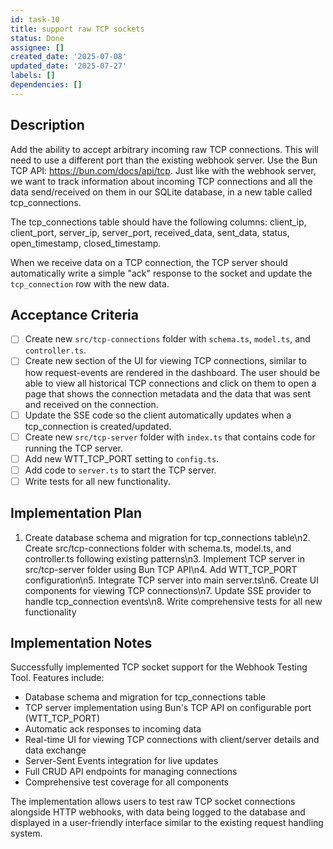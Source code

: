 ```yaml
---
id: task-10
title: support raw TCP sockets
status: Done
assignee: []
created_date: '2025-07-08'
updated_date: '2025-07-27'
labels: []
dependencies: []
---
```


## Description

Add the ability to accept arbitrary incoming raw TCP connections. This will need to use a different port than the existing webhook server. Use the Bun TCP API: https://bun.com/docs/api/tcp. Just like with the webhook server, we want to track information about incoming TCP connections and all the data send/received on them in our SQLite database, in a new table called tcp_connections.

The tcp_connections table should have the following columns: client_ip, client_port, server_ip, server_port, received_data, sent_data, status, open_timestamp, closed_timestamp.

When we receive data on a TCP connection, the TCP server should automatically write a simple "ack" response to the socket and update the `tcp_connection` row with the new data.

## Acceptance Criteria

- [ ] Create new `src/tcp-connections` folder with `schema.ts`, `model.ts`, and `controller.ts`.
- [ ] Create new section of the UI for viewing TCP connections, similar to how request-events are rendered in the dashboard. The user should be able to view all historical TCP connections and click on them to open a page that shows the connection metadata and the data that was sent and received on the connection.
- [ ] Update the SSE code so the client automatically updates when a tcp_connection is created/updated.
- [ ] Create new `src/tcp-server` folder with `index.ts` that contains code for running the TCP server.
- [ ] Add new WTT_TCP_PORT setting to `config.ts`.
- [ ] Add code to `server.ts` to start the TCP server.
- [ ] Write tests for all new functionality.

## Implementation Plan

1. Create database schema and migration for tcp_connections table\n2. Create src/tcp-connections folder with schema.ts, model.ts, and controller.ts following existing patterns\n3. Implement TCP server in src/tcp-server folder using Bun TCP API\n4. Add WTT_TCP_PORT configuration\n5. Integrate TCP server into main server.ts\n6. Create UI components for viewing TCP connections\n7. Update SSE provider to handle tcp_connection events\n8. Write comprehensive tests for all new functionality

## Implementation Notes

Successfully implemented TCP socket support for the Webhook Testing Tool. Features include:

- Database schema and migration for tcp_connections table
- TCP server implementation using Bun's TCP API on configurable port (WTT_TCP_PORT)
- Automatic ack responses to incoming data
- Real-time UI for viewing TCP connections with client/server details and data exchange
- Server-Sent Events integration for live updates
- Full CRUD API endpoints for managing connections
- Comprehensive test coverage for all components

The implementation allows users to test raw TCP socket connections alongside HTTP webhooks, with data being logged to the database and displayed in a user-friendly interface similar to the existing request handling system.
